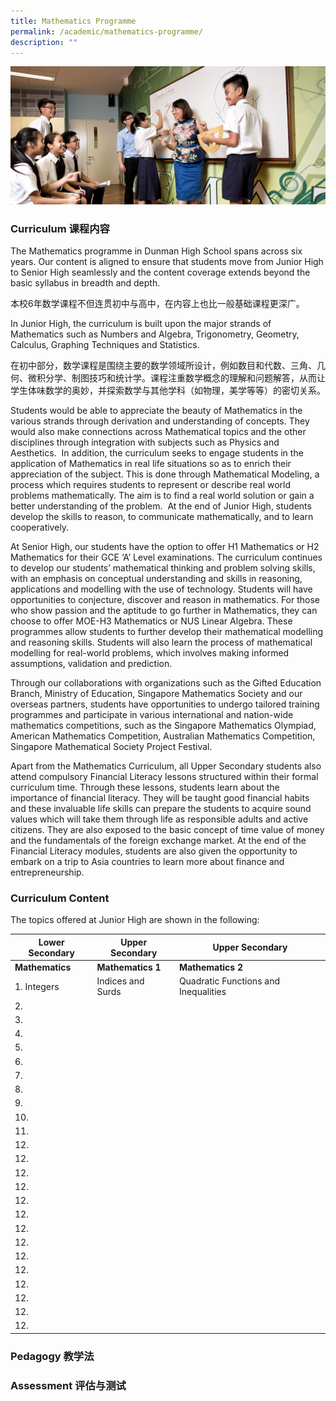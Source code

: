 ```yaml
---
title: Mathematics Programme
permalink: /academic/mathematics-programme/
description: ""
---
```

![](/images/Homepage/masthead-academic-mathematics.jpg)

### **Curriculum 课程内容**
The Mathematics programme in Dunman High School spans across six years. Our content is aligned to ensure that students move from Junior High to Senior High seamlessly and the content coverage extends beyond the basic syllabus in breadth and depth.

本校6年数学课程不但连贯初中与高中，在内容上也比一般基础课程更深广。

In Junior High, the curriculum is built upon the major strands of Mathematics such as Numbers and Algebra, Trigonometry, Geometry, Calculus, Graphing Techniques and Statistics.

在初中部分，数学课程是围绕主要的数学领域所设计，例如数目和代数、三角、几何、微积分学、制图技巧和统计学。课程注重数学概念的理解和问题解答，从而让学生体味数学的奥妙，并探索数学与其他学科（如物理，美学等等）的密切关系。

Students would be able to appreciate the beauty of Mathematics in the various strands through derivation and understanding of concepts. They would also make connections across Mathematical topics and the other disciplines through integration with subjects such as Physics and Aesthetics.  In addition, the curriculum seeks to engage students in the application of Mathematics in real life situations so as to enrich their appreciation of the subject. This is done through Mathematical Modeling, a process which requires students to represent or describe real world problems mathematically. The aim is to find a real world solution or gain a better understanding of the problem.  At the end of Junior High, students develop the skills to reason, to communicate mathematically, and to learn cooperatively.

At Senior High, our students have the option to offer H1 Mathematics or H2 Mathematics for their GCE ‘A’ Level examinations. The curriculum continues to develop our students’ mathematical thinking and problem solving skills, with an emphasis on conceptual understanding and skills in reasoning, applications and modelling with the use of technology. Students will have opportunities to conjecture, discover and reason in mathematics. For those who show passion and the aptitude to go further in Mathematics, they can choose to offer MOE-H3 Mathematics or NUS Linear Algebra. These programmes allow students to further develop their mathematical modelling and reasoning skills. Students will also learn the process of mathematical modelling for real-world problems, which involves making informed assumptions, validation and prediction.

Through our collaborations with organizations such as the Gifted Education Branch, Ministry of Education, Singapore Mathematics Society and our overseas partners, students have opportunities to undergo tailored training programmes and participate in various international and nation-wide mathematics competitions, such as the Singapore Mathematics Olympiad, American Mathematics Competition, Australian Mathematics Competition, Singapore Mathematical Society Project Festival.

Apart from the Mathematics Curriculum, all Upper Secondary students also attend compulsory Financial Literacy lessons structured within their formal curriculum time. Through these lessons, students learn about the importance of financial literacy. They will be taught good financial habits and these invaluable life skills can prepare the students to acquire sound values which will take them through life as responsible adults and active citizens. They are also exposed to the basic concept of time value of money and the fundamentals of the foreign exchange market. At the end of the Financial Literacy modules, students are also given the opportunity to embark on a trip to Asia countries to learn more about finance and entrepreneurship.

### Curriculum Content

The topics offered at Junior High are shown in the following:

| Lower Secondary | Upper Secondary | Upper Secondary |
| -------- | -------- | -------- |
| **Mathematics**   | **Mathematics 1**   | **Mathematics 2**   |
| 1.  Integers   | Indices and Surds   | Quadratic Functions and Inequalities   |
| 2.    |   |   |
| 3.    |   |   |
| 4.    |   |   |
| 5.    |   |   |
| 6.    |   |   |
| 7.    |   |   |
| 8.    |   |   |
| 9.    |   |   |
| 10.    |   |   |
| 11.    |   |   |
| 12.    |   |   |
| 12.    |   |   |
| 12.    |   |   |
| 12.    |   |   |
| 12.    |   |   |
| 12.    |   |   |
| 12.    |   |   |
| 12.    |   |   |
| 12.    |   |   |
| 12.    |   |   |
| 12.    |   |   |
| 12.    |   |   |
| 12.    |   |   |
| 12.    |   |   |

### **Pedagogy 教学法**




### **Assessment 评估与测试**